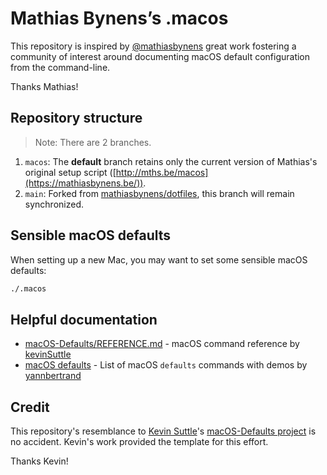 # Mathias Bynens’s .macos

This repository is inspired by [@mathiasbynens](https://mathiasbynens.be) great work fostering a community of interest around documenting macOS default configuration from the command-line.

Thanks Mathias!

## Repository structure
>
> Note: There are 2 branches.

1. `macos`: The **default** branch retains only the current version of Mathias's original setup script ([http://mths.be/macos](https://mathiasbynens.be/)).
2. `main`: Forked from [mathiasbynens/dotfiles](https://github.com/mathiasbynens/dotfiles), this branch will remain synchronized.

## Sensible macOS defaults

When setting up a new Mac, you may want to set some sensible macOS defaults:

```bash
./.macos
```

## Helpful documentation

* [macOS-Defaults/REFERENCE.md](https://github.com/kevinSuttle/macOS-Defaults/blob/master/REFERENCE.md) - macOS command reference by [kevinSuttle](https://github.com/kevinSuttle)
* [macOS defaults](https://macos-defaults.com) - List of macOS `defaults` commands with demos by [yannbertrand](https://github.com/yannbertrand)

## Credit

This repository's resemblance to [Kevin Suttle](http://kevinsuttle.com/)'s [macOS-Defaults project](https://github.com/kevinSuttle/macOS-Defaults) is no accident. Kevin's work provided the template for this effort.

Thanks Kevin!
